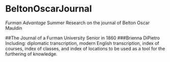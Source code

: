 # BeltonOscarJournal
*Furman Advantage* Summer Research on the journal of Belton Oscar Mauldin

##The Journal of a Furman University Senior in 1860
###Brienna DiPietro
Including: diplomatic transcription, modern English transcription, index of courses, index of classes, and index of locations to be used as a tool for the furthering of knowledge.
